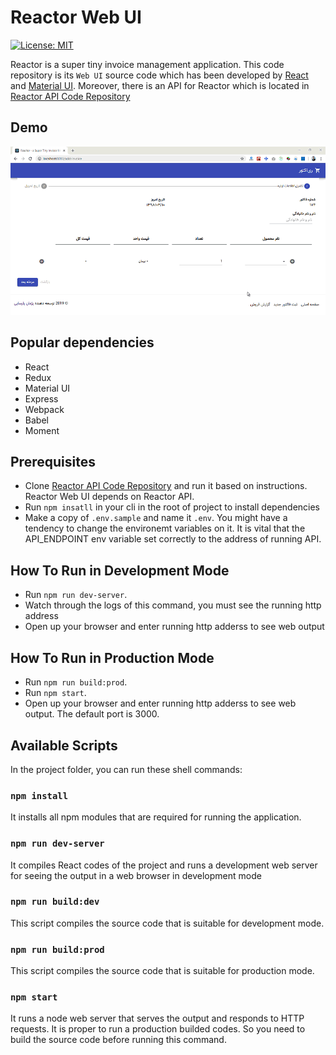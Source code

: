 # Reactor Web UI

[![License: MIT](https://img.shields.io/badge/License-MIT-blue.svg)](https://opensource.org/licenses/MIT)

Reactor is a super tiny invoice management application. This code repository is its `Web UI` source code which has been developed by [React](https://reactjs.org/) and [Material UI](https://material-ui.com). Moreover, there is an API for Reactor which is located in [Reactor API Code Repository](https://github.com/pezhmanparsaee/reactor-api)

## Demo

![Reactor Demo](https://raw.githubusercontent.com/pezhmanparsaee/reactor-web-ui/master/reactor-demo.gif)

## Popular dependencies

- React
- Redux
- Material UI
- Express
- Webpack
- Babel
- Moment

## Prerequisites

- Clone [Reactor API Code Repository](https://github.com/pezhmanparsaee/reactor-api)
  and run it based on instructions. Reactor Web UI depends on Reactor API.
- Run `npm insatll` in your cli in the root of project to install dependencies
- Make a copy of `.env.sample` and name it `.env`. You might have a tendency to change the environemt variables on it. It is vital that the API_ENDPOINT env variable set correctly to the address of running API.

## How To Run in Development Mode

- Run `npm run dev-server`.
- Watch through the logs of this command, you must see the running http address
- Open up your browser and enter running http adderss to see web output

## How To Run in Production Mode

- Run `npm run build:prod`.
- Run `npm start`.
- Open up your browser and enter running http adderss to see web output. The default port is 3000.

## Available Scripts

In the project folder, you can run these shell commands:

### `npm install`

It installs all npm modules that are required for running the application.

### `npm run dev-server`

It compiles React codes of the project and runs a development web server for seeing the output in a web browser in development mode

### `npm run build:dev`

This script compiles the source code that is suitable for development mode.

### `npm run build:prod`

This script compiles the source code that is suitable for production mode.

### `npm start`

It runs a node web server that serves the output and responds to HTTP requests. It is proper to run a production builded codes. So you need to build the source code before running this command.

